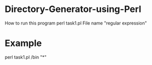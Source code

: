 # Directory-Generator-using-Perl
How to run this program 
perl task1.pl File name "regular expression"
# Example 
perl task1.pl /bin "*"
